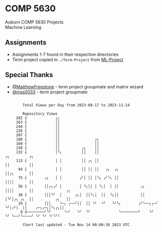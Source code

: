 # COMP 5630
Auburn COMP 5630 Projects  
Machine Learning

## Assignments
- Assignments 1-7 found in their respective directories
- Term project copied in `./Term-Project` from [ML-Project](https://github.com/wumphlett/ML-Project)

## Special Thanks
- [@MatthewFreestone](https://github.com/MatthewFreestone) - term project groupmate and matrix wizard
- [@mss0033](https://github.com/mss0033) - term project groupmate

```

        Total Views per Day from 2023-08-17 to 2023-11-14

        Repository Views
     282 ┼             ╭╮
     263 ┤             ││
     244 ┤             ││
     226 ┤             ││
     207 ┤             ││
     188 ┤             ││                ╭╮
     169 ┤             ││                ││
     150 ┤             ││          ╭╮    ││
     132 ┤             │╰╮         ││    ││                          ╭╮         ╭╮
     113 ┤             │ │         ││ ╭╮ ││                          ││         ││
      94 ┤             │ │         ││ ││ ││   ╭╮  ╭╮                 ││╭╮       ││
      75 ┤        ╭╮   │ │        ╭╯│ ││ │╰╮ ╭╯╰╮ ││                 ││││       ││
      56 ┤        ││╭╮╭╯ │        │ ╰╮││ │ ╰╮│  │ ││          ╭╮     ││││       ││               ╭╮
      38 ┤        │││╰╯  │      ╭╮│  ││╰╮│  ││  ╰╮││          ││     │╰╯│╭╮ ╭╮  ││          ╭╮   ││
      19 ┤        │││    ╰─╮ ╭──╯││  ││ ╰╯  ╰╯   ╰╯╰╮        ╭╯╰──╮╭─╯  ╰╯│╭╯│  ││    ╭─╮╭─╮│╰╮╭╮││
       0 ┼────────╯╰╯      ╰─╯   ╰╯  ╰╯             ╰────────╯    ╰╯      ╰╯ ╰──╯╰────╯ ╰╯ ╰╯ ╰╯╰╯╰

        Chart last updated - Tue Nov 14 00:00:38 2023 UTC
        
```
